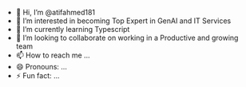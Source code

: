 - 👋 Hi, I’m @atifahmed181
- 👀 I’m interested in becoming Top Expert in GenAI and IT Services 
- 🌱 I’m currently learning Typescript
- 💞️ I’m looking to collaborate on working in a Productive and growing team
- 📫 How to reach me ...
- 😄 Pronouns: ...
- ⚡ Fun fact: ...

<!---
atifahmed181/atifahmed181 is a ✨ special ✨ repository because its `README.md` (this file) appears on your GitHub profile.
You can click the Preview link to take a look at your changes.
--->
